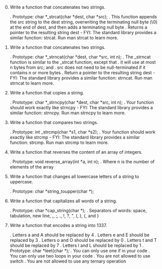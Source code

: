 0. Write a function that concatenates two strings.

	. Prototype: char *_strcat(char *dest, char *src);
	. This function appends the src string to the dest string, overwriting the terminating null byte (\0) at the end of dest, and then adds a terminating null byte
	. Returns a pointer to the resulting string dest
		- FYI: The standard library provides a similar function: strcat. Run man strcat to learn more.


1. Write a function that concatenates two strings.

	. Prototype: char *_strncat(char *dest, char *src, int n);
	. The _strncat function is similar to the _strcat function, except that
	. it will use at most n bytes from src; and
	. src does not need to be null-terminated if it contains n or more bytes
	. Return a pointer to the resulting string dest
		- FYI: The standard library provides a similar function: strncat. Run man strncat to learn more.

2. Write a function that copies a string.

	. Prototype: char *_strncpy(char *dest, char *src, int n);
	. Your function should work exactly like strncpy
		- FYI: The standard library provides a similar function: strncpy. Run man strncpy to learn more.


3. Write a function that compares two strings.

	. Prototype: int _strcmp(char *s1, char *s2);
	. Your function should work exactly like strcmp
		- FYI: The standard library provides a similar function: strcmp. Run man strcmp to learn more.


4. Write a function that reverses the content of an array of integers.

	. Prototype: void reverse_array(int *a, int n);
	. Where n is the number of elements of the array

5. Write a function that changes all lowercase letters of a string to uppercase.

	. Prototype: char *string_toupper(char *);

6. Write a function that capitalizes all words of a string.

	. Prototype: char *cap_string(char *);
	. Separators of words: space, tabulation, new line, ,, ;, ., !, ?, ", (, ), {, and }

7. Write a function that encodes a string into 1337.

	. Letters a and A should be replaced by 4
	. Letters e and E should be replaced by 3
	. Letters o and O should be replaced by 0
	. Letters t and T should be replaced by 7
	. Letters l and L should be replaced by 1
	. Prototype: char *leet(char *);
	. You can only use one if in your code
	. You can only use two loops in your code
	. You are not allowed to use switch
	. You are not allowed to use any ternary operation

